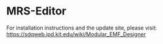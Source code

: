 # MRS-Editor
For installation instructions and the update site, please visit:
https://sdqweb.ipd.kit.edu/wiki/Modular_EMF_Designer
